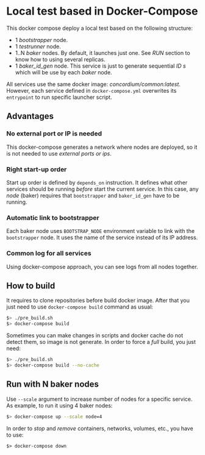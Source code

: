 # Local test based in Docker-Compose

This docker compose deploy a local test based on the following structure:
 * 1 *bootstrapper* node.
 * 1 *testrunner* node.
 * 1..N *baker* nodes. By default, it launches just one. See *RUN* section to
   know how to using several replicas.
 * 1 *baker_id_gen* node. This service is just to generate sequential _ID s_
   which will be use by each *baker* node.

All services use the same docker image: *concordium/common:latest*. However,
each service defined in `docker-compose.yml` overwrites its `entrypoint` to run
specific launcher script.

## Advantages

### No external port or IP is needed
This docker-compose generates a network where nodes are deployed, so it is not
needed to use *external ports or ips*.

### Right start-up order
Start up order is defined by `depends_on` instruction. It defines what other
services should be running _before_ start the current service. In this case, any
_node_ (baker) requires that `bootstrapper` and `baker_id_gen` have to be
running.

### Automatic link to bootstrapper

Each baker node uses `BOOTSTRAP_NODE` environment variable to link with the
`bootstrapper` node. It uses the name of the service instead of its IP address.

### Common log for all services

Using docker-compose approach, you can see logs from all nodes together.

## How to build

It requires to clone repositories before build docker image. After that you just
need to use `docker-compose build` command as usual:

```bash
$> ./pre_build.sh
$> docker-compose build
```

Sometimes you can make changes in scripts and docker cache do not detect them,
so image is not generate. In order to force a *full* build, you just need:
```bash
$> ./pre_build.sh
$> docker-compose build --no-cache
```

## Run with N baker nodes 

Use `--scale` argument to increase number of nodes for a specific service. As
example, to run it using 4 baker nodes:

```bash
$> docker-compose up --scale node=4
```

In order to *stop* and *remove* containers, networks, volumes, etc., you have to
use:

```
$> docker-compose down
```
